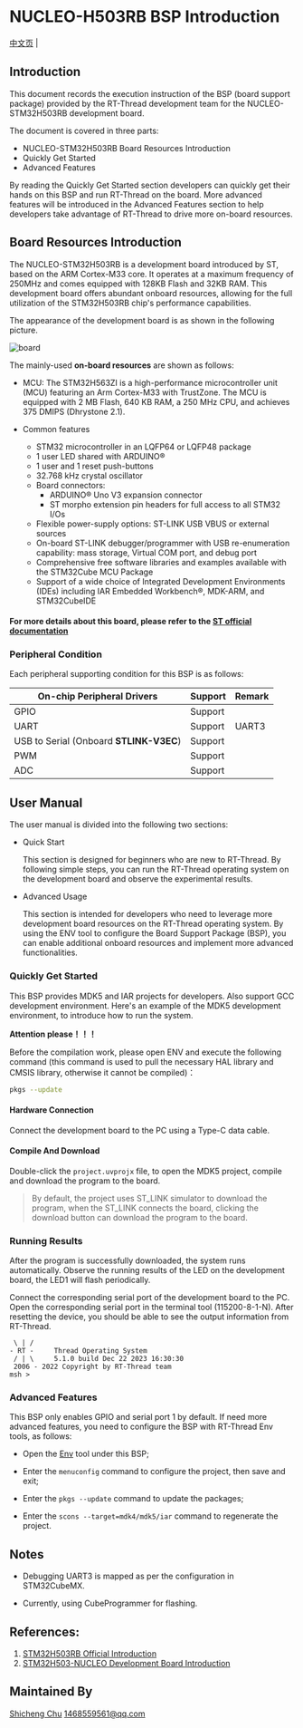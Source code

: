 # **NUCLEO-H503RB** BSP Introduction

[中文页](README_zh.md) |

## Introduction

This document records the execution instruction of the BSP (board support package) provided by the RT-Thread development team for the NUCLEO-STM32H503RB  development board.

The document is covered in three parts:

- NUCLEO-STM32H503RB  Board Resources Introduction
- Quickly Get Started
- Advanced Features

By reading the Quickly Get Started section developers can quickly get their hands on this BSP and run RT-Thread on the board. More advanced features will be introduced in the Advanced Features section to help developers take advantage of RT-Thread to drive more on-board resources.

## Board Resources Introduction

The NUCLEO-STM32H503RB is a development board introduced by ST, based on the ARM Cortex-M33 core. It operates at a maximum frequency of 250MHz and comes equipped with 128KB Flash and 32KB RAM. This development board offers abundant onboard resources, allowing for the full utilization of the STM32H503RB chip's performance capabilities.

The appearance of the development board is as shown in the following picture.

![board](images/board.png)

The mainly-used **on-board resources** are shown as follows:

- MCU: The STM32H563ZI is a high-performance microcontroller unit (MCU) featuring an Arm Cortex-M33 with TrustZone. The MCU is equipped with 2 MB Flash, 640 KB RAM, a 250 MHz CPU, and achieves 375 DMIPS (Dhrystone 2.1).

- Common features
  - STM32 microcontroller in an LQFP64 or LQFP48 package
  - 1 user LED shared with ARDUINO®
  - 1 user and 1 reset push-buttons
  - 32.768 kHz crystal oscillator
  - Board connectors:
    - ARDUINO® Uno V3 expansion connector
    - ST morpho extension pin headers for full access to all STM32 I/Os
  - Flexible power-supply options: ST-LINK USB VBUS or external sources
  - On-board ST-LINK debugger/programmer with USB re-enumeration capability: mass storage, Virtual COM port, and debug port
  - Comprehensive free software libraries and examples available with the STM32Cube MCU Package
  - Support of a wide choice of Integrated Development Environments (IDEs) including IAR Embedded Workbench®, MDK-ARM, and STM32CubeIDE

#### For more details about this board, please refer to the [ST official documentation](https://www.st.com/en/evaluation-tools/nucleo-h503rb.html)



### Peripheral Condition

Each peripheral supporting condition for this BSP is as follows:

| **On-chip Peripheral Drivers**          | **Support** | **Remark** |
| --------------------------------------- | ----------- | ---------- |
| GPIO                                    | Support     |            |
| UART                                    | Support     | UART3      |
| USB to Serial (Onboard **STLINK-V3EC**) | Support     |            |
| PWM                                     | Support     |            |
| ADC                                     | Support     |            |

## User Manual

The user manual is divided into the following two sections:

- Quick Start

  This section is designed for beginners who are new to RT-Thread. By following simple steps, you can run the RT-Thread operating system on the development board and observe the experimental results.

- Advanced Usage

  This section is intended for developers who need to leverage more development board resources on the RT-Thread operating system. By using the ENV tool to configure the Board Support Package (BSP), you can enable additional onboard resources and implement more advanced functionalities.

### Quickly Get Started

This BSP provides MDK5 and IAR projects for developers. Also support GCC development environment. Here's an example of the MDK5 development environment, to introduce how to run the system.

**Attention please！！！**

Before the compilation work, please open ENV and execute the following command (this command is used to pull the necessary HAL library and CMSIS library, otherwise it cannot be compiled)：

```bash
pkgs --update
```

#### Hardware Connection

Connect the development board to the PC using a Type-C data cable.

#### Compile And Download

Double-click the `project.uvprojx` file, to open the MDK5 project, compile and download the program to the board.

> By default, the project uses ST_LINK simulator to download the program, when the ST_LINK connects the board, clicking the download button can download the program to the board.

### Running Results

After the program is successfully downloaded, the system runs automatically. Observe the running results of the LED on the development board, the  LED1 will flash periodically.

Connect the corresponding serial port of the development board to the PC. Open the corresponding serial port in the terminal tool (115200-8-1-N). After resetting the device, you should be able to see the output information from RT-Thread.

```
 \ | /
- RT -     Thread Operating System
 / | \     5.1.0 build Dec 22 2023 16:30:30
 2006 - 2022 Copyright by RT-Thread team
msh >
```

### Advanced Features

This BSP only enables GPIO and serial port 1 by default. If need more advanced features, you need to configure the BSP with RT-Thread Env tools, as follows:

- Open the [Env](https://www.rt-thread.io/download.html?download=Env) tool under this BSP;

- Enter the `menuconfig` command to configure the project, then save and exit;

- Enter the `pkgs --update` command to update the packages;

- Enter the  `scons --target=mdk4/mdk5/iar` command to regenerate the project.

  

## Notes

- Debugging UART3 is mapped as per the configuration in STM32CubeMX.

- Currently, using CubeProgrammer for flashing.



## References:

1. [STM32H503RB Official Introduction](https://www.st.com/en/microcontrollers-microprocessors/stm32h503rb.html)
2. [STM32H503-NUCLEO Development Board Introduction](https://www.st.com/en/evaluation-tools/nucleo-h503rb.html#overview)



## Maintained By

[Shicheng Chu](https://github.com/zihao-yuan/)  1468559561@qq.com
